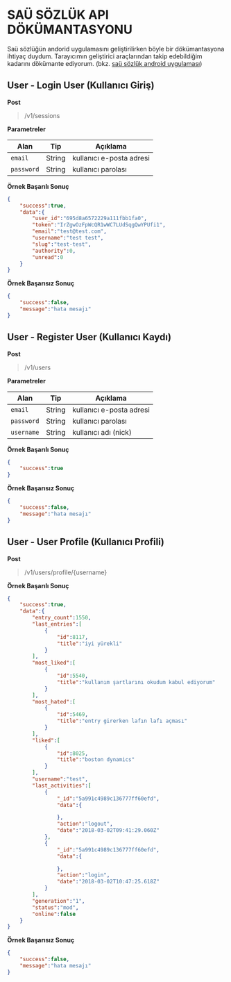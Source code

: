 # SAÜ SÖZLÜK API DÖKÜMANTASYONU  

Saü sözlüğün andorid uygulamasını geliştirilirken böyle bir dökümantasyona ihtiyaç duydum. Tarayıcımın geliştirici araçlarından takip edebildiğim kadarını dökümante ediyorum. 
(bkz. [saü sözlük android uygulaması](https://github.com/gormelof/sau-sozluk-android))

## User - Login User (Kullanıcı Giriş)

**Post**

> /v1/sessions

**Parametreler**

|Alan            |Tip      |Açıklama                     |
|----------------|---------|-----------------------------|
|`email`	     |String   |kullanıcı e-posta adresi     |
|`password`      |String   |kullanıcı parolası           |

**Örnek Başarılı Sonuç**

```json
{
    "success":true,
    "data":{
        "user_id":"695d8a6572229a111fbb1fa0",
        "token":"IrZgwOzFpWcQR1wWC7LUdSqgQwYPUfi1",
        "email":"test@test.com",
        "username":"test test",
        "slug":"test-test",
        "authority":0,
        "unread":0
    }
}
```

**Örnek Başarısız Sonuç**

```json
{
    "success":false,
    "message":"hata mesajı"
}
```

## User - Register User (Kullanıcı Kaydı)

**Post**

> /v1/users

**Parametreler**

|Alan            |Tip      |Açıklama                     |
|----------------|---------|-----------------------------|
|`email`	     |String   |kullanıcı e-posta adresi     |
|`password`      |String   |kullanıcı parolası           |
|`username`      |String   |kullanıcı adı (nick)         |

**Örnek Başarılı Sonuç**

```json
{
    "success":true
}
```

**Örnek Başarısız Sonuç**

```json
{
    "success":false,
    "message":"hata mesajı"
}
```

## User - User Profile (Kullanıcı Profili)

**Post**

> /v1/users/profile/{username}

**Örnek Başarılı Sonuç**

```json
{
    "success":true,
    "data":{
        "entry_count":1550,
        "last_entries":[
            {
                "id":8117,
                "title":"iyi yürekli"
            }
        ],
        "most_liked":[
            {
                "id":5540,
                "title":"kullanım şartlarını okudum kabul ediyorum"
            }
        ],
        "most_hated":[
            {
                "id":5469,
                "title":"entry girerken lafın lafı açması"
            }
        ],
        "liked":[
            {
                "id":8025,
                "title":"boston dynamics"
            }
        ],
        "username":"test",
        "last_activities":[
            {
                "_id":"5a991c4989c136777ff60efd",
                "data":{

                },
                "action":"logout",
                "date":"2018-03-02T09:41:29.060Z"
            },
            {
                "_id":"5a991c4989c136777ff60efd",
                "data":{

                },
                "action":"login",
                "date":"2018-03-02T10:47:25.618Z"
            }
        ],
        "generation":"1",
        "status":"mod",
        "online":false
    }
}
```

**Örnek Başarısız Sonuç**

```json
{
    "success":false,
    "message":"hata mesajı"
}
```


